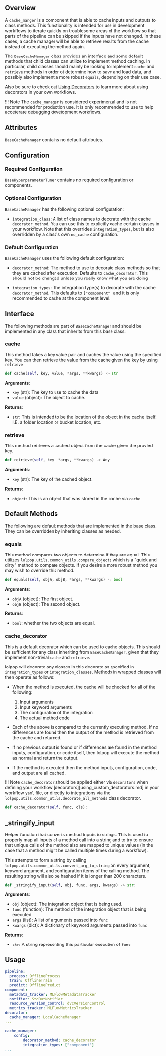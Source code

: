 ## Overview

A `cache_manger` is a component that is able to cache inputs and outputs to class methods. This functionality is intended for use in development workflows to iterate quickly on troublesome areas of the workflow so that parts of the pipeline can be skipped if the inputs have not changed. In these cases, a cache manager will be able to retrieve results from the cache instead of executing the method again. 

The `BaseCacheManager` class provides an interface and some default methods that child classes can utilize to implement method caching. In particular, child classes should mainly be looking to implement `cache` and `retrieve` methods in order ot determine how to save and load data, and possibly also implement a more robust `equals`, depending on their use case. 

Also be sure to check out [Using Decorators](using_custom_decorators.md) to learn more about using decorators in your own workflows. 

!!! Note 
    The `cache_manager` is considered experimental and is not recommended for production use. It is only recommended to use to help accelerate debugging development workflows. 

## Attributes

`BaseCacheManager` contains no default attributes. 

## Configuration

### Required Configuration 

`BaseHyperparameterTuner` contains no required configuration or components.
 
### Optional Configuration

`BaseCacheManager` has the following optional configuration: 

- `integration_class`: A list of class names to decorate with the cache `decorator_method`. You can use this to explicitly cache certain classes in your workflow. Note that this overrides `integration_types`, but is also overridden by a class's own `no_cache` configuration. 

### Default Configuration

`BaseCacheManager` uses the following default configuration: 

- `decorator_method`: The method to use to decorate class methods so that they are cached after execution. Defaults to `cache_decorator`. This should not be changed unless you really know what you are doing 

- `integration_types`: The integration type(s) to decorate with the cache `decorator_method`. This defaults to `["component"]` and it is only recommended to cache at the component level. 


## Interface

The following methods are part of `BaseCacheManager` and should be implemented in any class that inherits from this base class: 

### cache

This method takes a key value pair and caches the value using the specified key. You can then retrieve the value from the cache given the key by using `retrieve` 

```python
def cache(self, key, value, *args, **kwargs) -> str
```

**Arguments**: 

- `key` (str): The key to use to cache the data 
- `value` (object): The object to cache.  

**Returns**:

- `str`: This is intended to be the location of the object in the cache itself. I.E. a folder location or bucket location, etc. 

### retrieve

This method retrieves a cached object from the cache given the provied key.

```python
def retrieve(self, key, *args, **kwargs) -> Any
```

**Arguments**: 

- `key` (str): The key of the cached object. 

**Returns**:

- `object`: This is an object that was stored in the cache via `cache`

## Default Methods

The following are default methods that are implemented in the base class. They can be overridden by inheriting classes as needed. 

### equals

This method compares two objects to determine if they are equal. This utilizes `lolpop.utils.common_utils.compare_objects` which is a "quick and dirty" method to compare objects. If you desire a more robust method you may wish to override this method. 

```python
def equals(self, objA, objB, *args, **kwargs) -> bool
```

**Arguments**: 

- `objA` (object): The first object.
- `objB` (object): The second object.

**Returns**:

- `bool`: whether the two objects are equal. 


### cache_decorator

This is a default decorator which can be used to cache objects. This should be sufficient for any class inheriting from `BaseCacheManager`, given that they implement non-trivial `cache` and `retrieve`.

lolpop will decorate any classes in this decorate as specified in `integration_types` or `integration_classes`. Methods in wrapped classes will then operate as follows: 

- When the method is executed, the cache will be checked for all of the following: 

    1. Input arguments 
    2. Input keyword arguments 
    3. The configuration of the integration
    4. The actual method code

- Each of the above is compared to the currently executing method. If no differences are found then the output of the method is retrieved from the cache and returned. 

- If no previous output is found or if differences are found in the method inputs, configuration, or code itself, then lolpop will execute the method as normal and return the output. 

- If the method is executed then the method inputs, configuration, code, and output are all cached. 

!!! Note 
    `cache_decorator` should be applied either via `decorators` when defining your workflow [decorators][using_custom_dectorators.md] in your workflow `yaml` file, or directly to integrations via the `lolpop.utils.common_utils.decorate_all_methods` class decorator. 

```python
def cache_decorator(self, func, cls): 
```

## _stringify_input

Helper function that converts method inputs to strings. This is used to properly map all inputs of a method call into a string and to try to ensure that unique calls of the method also are mapped to unique values (in the case that a method might be called multiple times during a workflow).

This attempts to form a string by calling `lolpop.utils.common_utils.convert_arg_to_string` on every argument, keyword argument, and configuration items of the calling method. The resulting string will also be hashed if it is longer than 200 characters. 

```python
def _stringify_input(self, obj, func, args, kwargs) -> str:
```

**Arguments**: 

- `obj` (object): The integration object that is being used. 
- `func` (function): The method of the integration object that is being executed
- `args` (list): A list of arguments passed into `func`
- `kwargs` (dict): A dictionary of keyword arguments passed into `func`

**Returns**:

- `str`: A string representing this particular execution of `func`



## Usage 

```yaml hl_lines="10 11"
pipeline: 
  process: OfflineProcess 
  train: OfflineTrain
  predict: OfflinePredict
component: 
  metadata_tracker: MLFlowMetadataTracker
  notifier: StdOutNotifier
  resource_version_control: dvcVersionControl
  metrics_tracker: MLFlowMetricsTracker
decorator: 
  cache_manager: LocalCacheManager
... 

cache_manager: 
    config: 
        decorator_method: cache_decorator
        integration_types: ["component"]
...


```